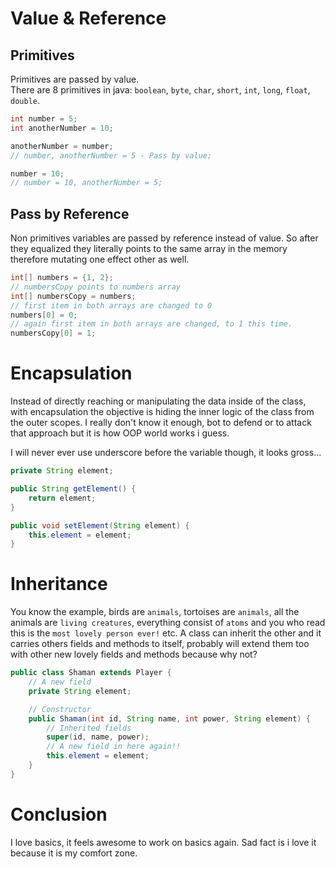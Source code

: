 # Value & Reference

## Primitives

Primitives are passed by value.  
There are 8 primitives in java: `boolean`, `byte`, `char`, `short`, `int`, `long`, `float`, `double`.

```java
int number = 5;
int anotherNumber = 10;

anotherNumber = number;
// number, anotherNumber = 5 - Pass by value;

number = 10;
// number = 10, anotherNumber = 5;
```

## Pass by Reference

Non primitives variables are passed by reference instead of value. So after they equalized they literally points to the same array in the memory therefore mutating one effect other as well.

```java
int[] numbers = {1, 2};
// numbersCopy points to numbers array
int[] numbersCopy = numbers;
// first item in both arrays are changed to 0
numbers[0] = 0;
// again first item in both arrays are changed, to 1 this time.
numbersCopy[0] = 1;

```

# Encapsulation

Instead of directly reaching or manipulating the data inside of the class, with encapsulation the objective is hiding the inner logic of the class from the outer scopes. I really don't know it enough, bot to defend or to attack that approach but it is how OOP world works i guess.  
  
I will never ever use underscore before the variable though, it looks gross...

```java
private String element;

public String getElement() {
    return element;
}

public void setElement(String element) {
    this.element = element;
}
```

# Inheritance  
  
You know the example, birds are `animals`, tortoises are `animals`, all the animals are `living creatures`, everything consist of `atoms` and you who read this is the `most lovely person ever!` etc. A class can inherit the other and it carries others fields and methods to itself, probably will extend them too with other new lovely fields and methods because why not? 

```java
public class Shaman extends Player {
    // A new field
    private String element;

    // Constructor
    public Shaman(int id, String name, int power, String element) {
        // Inherited fields
        super(id, name, power);
        // A new field in here again!!
        this.element = element;
    }
}
```
  
# Conclusion

I love basics, it feels awesome to work on basics again. Sad fact is i love it because it is my comfort zone.